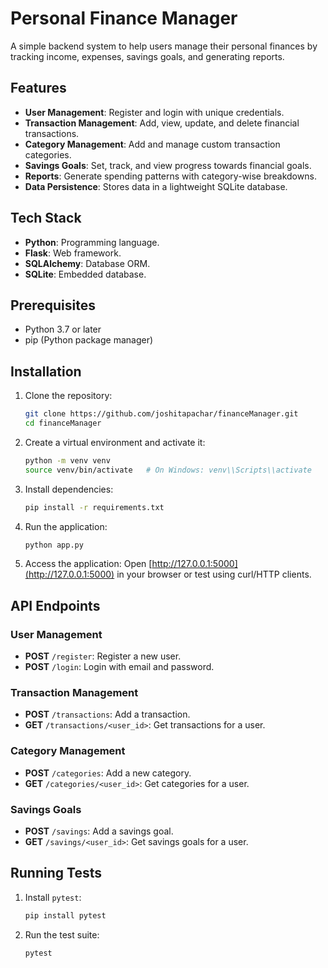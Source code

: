 # Personal Finance Manager

A simple backend system to help users manage their personal finances by tracking income, expenses, savings goals, and generating reports.

## Features

- **User Management**: Register and login with unique credentials.
- **Transaction Management**: Add, view, update, and delete financial transactions.
- **Category Management**: Add and manage custom transaction categories.
- **Savings Goals**: Set, track, and view progress towards financial goals.
- **Reports**: Generate spending patterns with category-wise breakdowns.
- **Data Persistence**: Stores data in a lightweight SQLite database.

## Tech Stack

- **Python**: Programming language.
- **Flask**: Web framework.
- **SQLAlchemy**: Database ORM.
- **SQLite**: Embedded database.

## Prerequisites

- Python 3.7 or later
- pip (Python package manager)

## Installation

1. Clone the repository:
   ```bash
   git clone https://github.com/joshitapachar/financeManager.git
   cd financeManager
   ```

2. Create a virtual environment and activate it:
   ```bash
   python -m venv venv
   source venv/bin/activate   # On Windows: venv\\Scripts\\activate
   ```

3. Install dependencies:
   ```bash
   pip install -r requirements.txt
   ```

4. Run the application:
   ```bash
   python app.py
   ```

5. Access the application:
   Open [http://127.0.0.1:5000](http://127.0.0.1:5000) in your browser or test using curl/HTTP clients.

## API Endpoints

### User Management
- **POST** `/register`: Register a new user.
- **POST** `/login`: Login with email and password.

### Transaction Management
- **POST** `/transactions`: Add a transaction.
- **GET** `/transactions/<user_id>`: Get transactions for a user.

### Category Management
- **POST** `/categories`: Add a new category.
- **GET** `/categories/<user_id>`: Get categories for a user.

### Savings Goals
- **POST** `/savings`: Add a savings goal.
- **GET** `/savings/<user_id>`: Get savings goals for a user.

## Running Tests

1. Install `pytest`:
   ```bash
   pip install pytest
   ```

2. Run the test suite:
   ```bash
   pytest
   ```
